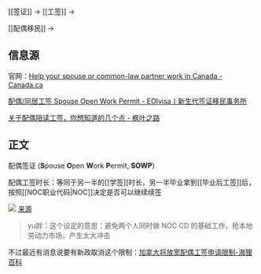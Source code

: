 [[签证]] -> [[工签]] ->

[[配偶移民]] ->

## 信息源

官网：[Help your spouse or common-law partner work in Canada - Canada.ca](https://www.canada.ca/en/immigration-refugees-citizenship/services/study-canada/work/help-your-spouse-common-law-partner-work-canada.html)

[配偶/同居工签 Spouse Open Work Permit - EOIvisa丨新生代签证移民事务所](https://eoivisa.com/spouse-open-work-permit/)

[关于配偶陪读工签，你想知道的几个点 - 枫叶之路](https://www.lifeca.com/spouse-study-open-work-permit/)

## 正文

配偶签证 (**S**pouse **O**pen **W**ork **P**ermit, **SOWP**)

配偶工签时长：等同于另一半的[[学签]]时长，另一半毕业拿到[[毕业后工签]]后，按照[[NOC职业代码|NOC]]决定是否可以继续续签

![](https://picture-guan.oss-cn-hangzhou.aliyuncs.com/20220901022021.png)
[来源](https://youtu.be/td-oJbuFHCs?list=PLGMrzTnCOjdTga7uu5vVbudG_bwH3Vxl1&t=1223)

> yu胖：这个设定的意思：避免两个人同时做 NOC CD 的基础工作，抢本地劳动力市场，产生太大冲击

不过最近有消息说要有新政取消这个限制：[加拿大将放宽配偶工签申请限制-海狸百科](https://www.hailibk.com/news/sowpnewpolicy/)
